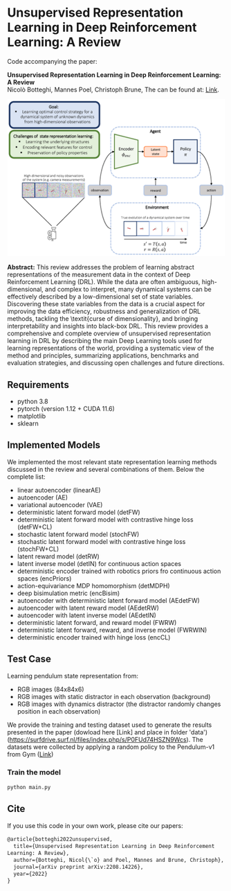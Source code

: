 # Unsupervised Representation Learning in Deep Reinforcement Learning: A Review

Code accompanying the paper:

**Unsupervised Representation Learning in Deep Reinforcement Learning: A Review**\
Nicolò Botteghi, Mannes Poel, Christoph Brune,
The can be found at: [Link](https://arxiv.org/pdf/2208.14226.pdf).

![alt text](Figure_1.png)

**Abstract:** 
This review addresses the problem of learning abstract representations of the measurement data in the context of Deep Reinforcement Learning (DRL). While the data are often ambiguous, high-dimensional, and complex to interpret, many dynamical systems can be effectively described by a low-dimensional set of state variables. Discovering these state variables from the data is a crucial aspect for improving the data efficiency, robustness and generalization of DRL methods, tackling the \textit{curse of dimensionality}, and bringing interpretability and insights into black-box DRL. This review provides a comprehensive and complete overview of unsupervised representation learning in DRL by describing the main Deep Learning tools used for learning representations of the world, providing a systematic view of the method and principles, summarizing applications, benchmarks and evaluation strategies, and discussing open challenges and future directions.

## Requirements

* python 3.8
* pytorch (version 1.12 + CUDA 11.6)
* matplotlib
* sklearn

## Implemented Models
We implemented the most relevant state representation learning methods discussed in the review and several combinations of them. Below the complete list:
* linear autoencoder (linearAE)
* autoencoder (AE) 
* variational autoencoder (VAE)
* deterministic latent forward model (detFW)
* deterministic latent forward model with contrastive hinge loss (detFW+CL)
* stochastic latent forward model (stochFW)
* stochastic latent forward model with contrastive hinge loss (stochFW+CL)
* latent reward model (detRW)
* latent inverse model (detIN) for continuous action spaces
* deterministic encoder trained with robotics priors fro continuous action spaces (encPriors)
* action-equivariance MDP homomorphism (detMDPH)
* deep bisimulation metric (encBisim)
* autoencoder with deterministic latent forward model (AEdetFW)
* autoencoder with latent reward model (AEdetRW)
* autoencoder with latent inverse model (AEdetIN)
* deterministic latent forward, and reward model (FWRW)
* deterministic latent forward, reward, and inverse model (FWRWIN)
* deterministic encoder trained with hinge loss (encCL)

## Test Case
Learning pendulum state representation from:
* RGB images (84x84x6)
* RGB images with static distractor in each observation (background)
* RGB images with dynamics distractor (the distractor randomly changes position in each observation)

We provide the training and testing dataset used to generate the results presented in the paper (dowload here [Link] and place in folder 'data')(https://surfdrive.surf.nl/files/index.php/s/P0FUd74HSZN9Wcs). The datasets were collected by applying a random policy to the Pendulum-v1 from Gym ([Link](https://www.gymlibrary.dev/environments/classic_control/pendulum/))

### Train the model
```bash
python main.py 
```

## Cite
If you use this code in your own work, please cite our papers:
```
@article{botteghi2022unsupervised,
  title={Unsupervised Representation Learning in Deep Reinforcement Learning: A Review},
  author={Botteghi, Nicol{\`o} and Poel, Mannes and Brune, Christoph},
  journal={arXiv preprint arXiv:2208.14226},
  year={2022}
}

```